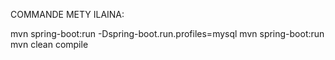 COMMANDE METY ILAINA: 

mvn spring-boot:run -Dspring-boot.run.profiles=mysql
mvn spring-boot:run 
mvn clean compile